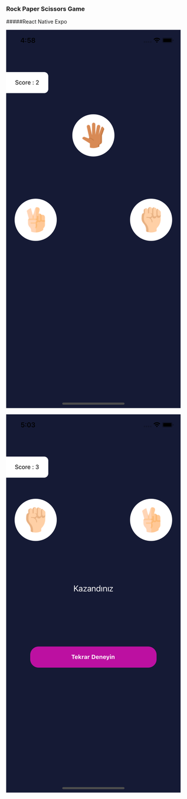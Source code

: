 ### Rock Paper Scissors Game 
#####React Native Expo


![](https://raw.githubusercontent.com/merveguzl/Rock-Paper-Scissors-Game-React-Native-Expo/main/assets/Simulator%20Screen%20Shot%20-%20iPhone%2011%20-%202021-03-09%20at%2016.58.15.png)

![](https://raw.githubusercontent.com/merveguzl/Rock-Paper-Scissors-Game-React-Native-Expo/main/assets/Simulator%20Screen%20Shot%20-%20iPhone%2011%20-%202021-03-09%20at%2017.03.45.png) 
